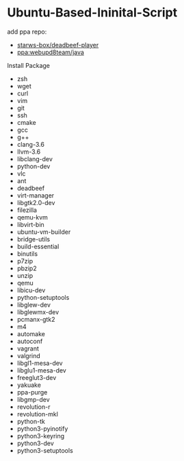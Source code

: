 # Ubuntu-Based-Ininital-Script
add ppa repo:
* [starws-box/deadbeef-player](https://launchpad.net/~starws-box/+archive/ubuntu/deadbeef-player)
* [ppa:webupd8team/java](https://launchpad.net/~webupd8team/+archive/ubuntu/java)

Install Package
* zsh
* wget
* curl
* vim
* git
* ssh
* cmake
* gcc
* g++
* clang-3.6
* llvm-3.6
* libclang-dev
* python-dev
* vlc
* ant
* deadbeef
* virt-manager
* libgtk2.0-dev
* filezilla
* qemu-kvm
* libvirt-bin
* ubuntu-vm-builder
* bridge-utils
* build-essential
* binutils
* p7zip
* pbzip2
* unzip
* qemu
* libicu-dev
* python-setuptools
* libglew-dev
* libglewmx-dev
* pcmanx-gtk2
* m4
* automake
* autoconf
* vagrant
* valgrind
* libgl1-mesa-dev
* libglu1-mesa-dev
* freeglut3-dev
* yakuake
* ppa-purge
* libgmp-dev
* revolution-r
* revolution-mkl
* python-tk
* python3-pyinotify
* python3-keyring
* python3-dev
* python3-setuptools
